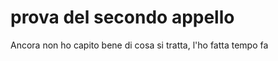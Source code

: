 # prova del secondo appello                                     
                                                                
Ancora non ho capito bene di cosa si tratta, l'ho fatta tempo fa